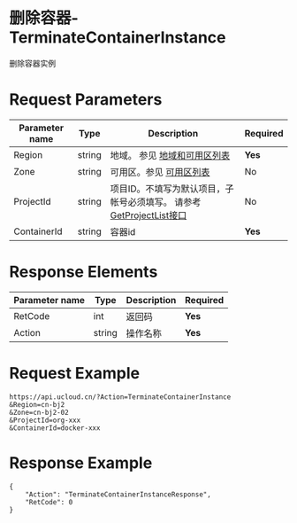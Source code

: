 # 删除容器-TerminateContainerInstance

删除容器实例

# Request Parameters
|Parameter name|Type|Description|Required|
|---|---|---|---|
|Region|string|地域。 参见 [地域和可用区列表](api/summary/regionlist)|**Yes**|
|Zone|string|可用区。参见 [可用区列表](api/summary/regionlist)|No|
|ProjectId|string|项目ID。不填写为默认项目，子帐号必须填写。 请参考[GetProjectList接口](api/summary/get_project_list)|No|
|ContainerId|string|容器id|**Yes**|

# Response Elements
|Parameter name|Type|Description|Required|
|---|---|---|---|
|RetCode|int|返回码|**Yes**|
|Action|string|操作名称|**Yes**|

# Request Example
```
https://api.ucloud.cn/?Action=TerminateContainerInstance
&Region=cn-bj2
&Zone=cn-bj2-02
&ProjectId=org-xxx
&ContainerId=docker-xxx
```

# Response Example
```
{
    "Action": "TerminateContainerInstanceResponse", 
    "RetCode": 0
}
```


